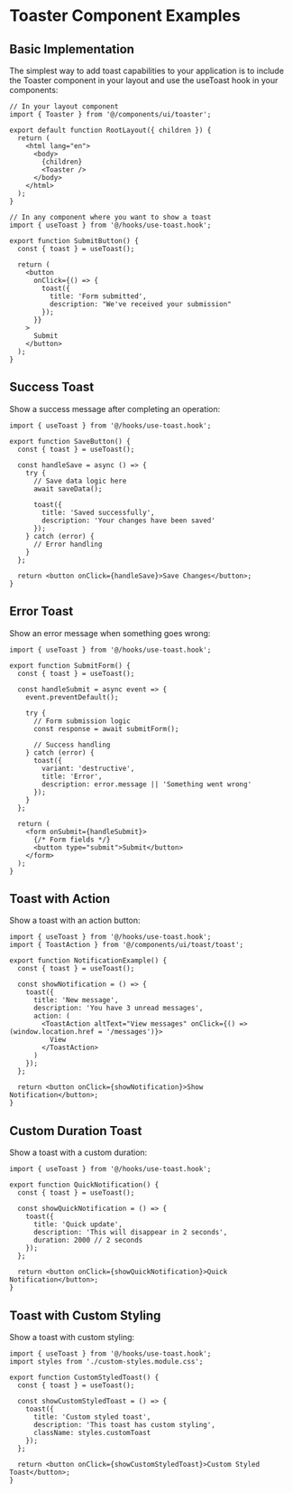 # Toaster Component Examples

## Basic Implementation

The simplest way to add toast capabilities to your application is to include the Toaster component in your layout and use the useToast hook in your components:

```tsx
// In your layout component
import { Toaster } from '@/components/ui/toaster';

export default function RootLayout({ children }) {
  return (
    <html lang="en">
      <body>
        {children}
        <Toaster />
      </body>
    </html>
  );
}
```

```tsx
// In any component where you want to show a toast
import { useToast } from '@/hooks/use-toast.hook';

export function SubmitButton() {
  const { toast } = useToast();

  return (
    <button
      onClick={() => {
        toast({
          title: 'Form submitted',
          description: "We've received your submission"
        });
      }}
    >
      Submit
    </button>
  );
}
```

## Success Toast

Show a success message after completing an operation:

```tsx
import { useToast } from '@/hooks/use-toast.hook';

export function SaveButton() {
  const { toast } = useToast();

  const handleSave = async () => {
    try {
      // Save data logic here
      await saveData();

      toast({
        title: 'Saved successfully',
        description: 'Your changes have been saved'
      });
    } catch (error) {
      // Error handling
    }
  };

  return <button onClick={handleSave}>Save Changes</button>;
}
```

## Error Toast

Show an error message when something goes wrong:

```tsx
import { useToast } from '@/hooks/use-toast.hook';

export function SubmitForm() {
  const { toast } = useToast();

  const handleSubmit = async event => {
    event.preventDefault();

    try {
      // Form submission logic
      const response = await submitForm();

      // Success handling
    } catch (error) {
      toast({
        variant: 'destructive',
        title: 'Error',
        description: error.message || 'Something went wrong'
      });
    }
  };

  return (
    <form onSubmit={handleSubmit}>
      {/* Form fields */}
      <button type="submit">Submit</button>
    </form>
  );
}
```

## Toast with Action

Show a toast with an action button:

```tsx
import { useToast } from '@/hooks/use-toast.hook';
import { ToastAction } from '@/components/ui/toast/toast';

export function NotificationExample() {
  const { toast } = useToast();

  const showNotification = () => {
    toast({
      title: 'New message',
      description: 'You have 3 unread messages',
      action: (
        <ToastAction altText="View messages" onClick={() => (window.location.href = '/messages')}>
          View
        </ToastAction>
      )
    });
  };

  return <button onClick={showNotification}>Show Notification</button>;
}
```

## Custom Duration Toast

Show a toast with a custom duration:

```tsx
import { useToast } from '@/hooks/use-toast.hook';

export function QuickNotification() {
  const { toast } = useToast();

  const showQuickNotification = () => {
    toast({
      title: 'Quick update',
      description: 'This will disappear in 2 seconds',
      duration: 2000 // 2 seconds
    });
  };

  return <button onClick={showQuickNotification}>Quick Notification</button>;
}
```

## Toast with Custom Styling

Show a toast with custom styling:

```tsx
import { useToast } from '@/hooks/use-toast.hook';
import styles from './custom-styles.module.css';

export function CustomStyledToast() {
  const { toast } = useToast();

  const showCustomStyledToast = () => {
    toast({
      title: 'Custom styled toast',
      description: 'This toast has custom styling',
      className: styles.customToast
    });
  };

  return <button onClick={showCustomStyledToast}>Custom Styled Toast</button>;
}
```
